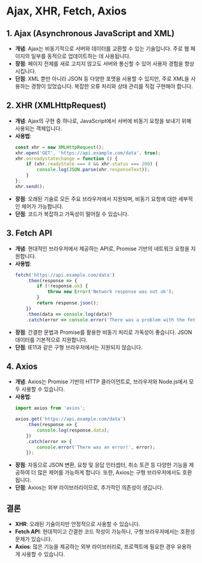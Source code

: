 
# Ajax, XHR, Fetch, Axios

## 1. Ajax (Asynchronous JavaScript and XML)
- **개념**: Ajax는 비동기적으로 서버와 데이터를 교환할 수 있는 기술입니다. 주로 웹 페이지의 일부를 동적으로 업데이트하는 데 사용됩니다.
- **장점**: 페이지 전체를 새로 고치지 않고도 서버와 통신할 수 있어 사용자 경험을 향상시킵니다.
- **단점**: XML 뿐만 아니라 JSON 등 다양한 포맷을 사용할 수 있지만, 주로 XML을 사용하는 경향이 있었습니다. 복잡한 오류 처리와 상태 관리를 직접 구현해야 합니다.

## 2. XHR (XMLHttpRequest)
- **개념**: Ajax의 구현 중 하나로, JavaScript에서 서버에 비동기 요청을 보내기 위해 사용되는 객체입니다.
- **사용법**:
  ```javascript
  const xhr = new XMLHttpRequest();
  xhr.open('GET', 'https://api.example.com/data', true);
  xhr.onreadystatechange = function () {
      if (xhr.readyState === 4 && xhr.status === 200) {
          console.log(JSON.parse(xhr.responseText));
      }
  };
  xhr.send();
  ```
- **장점**: 오래된 기술로 모든 주요 브라우저에서 지원되며, 비동기 요청에 대한 세부적인 제어가 가능합니다.
- **단점**: 코드가 복잡하고 가독성이 떨어질 수 있습니다.

## 3. Fetch API
- **개념**: 현대적인 브라우저에서 제공하는 API로, Promise 기반의 네트워크 요청을 지원합니다.
- **사용법**:
  ```javascript
  fetch('https://api.example.com/data')
      .then(response => {
          if (!response.ok) {
              throw new Error('Network response was not ok');
          }
          return response.json();
      })
      .then(data => console.log(data))
      .catch(error => console.error('There was a problem with the fetch operation:', error));
  ```
- **장점**: 간결한 문법과 Promise를 활용한 비동기 처리로 가독성이 좋습니다. JSON 데이터를 기본적으로 지원합니다.
- **단점**: IE11과 같은 구형 브라우저에서는 지원되지 않습니다.

## 4. Axios
- **개념**: Axios는 Promise 기반의 HTTP 클라이언트로, 브라우저와 Node.js에서 모두 사용할 수 있습니다.
- **사용법**:
  ```javascript
  import axios from 'axios';

  axios.get('https://api.example.com/data')
      .then(response => {
          console.log(response.data);
      })
      .catch(error => {
          console.error('There was an error!', error);
      });
  ```
- **장점**: 자동으로 JSON 변환, 요청 및 응답 인터셉터, 취소 토큰 등 다양한 기능을 제공하여 더 많은 제어를 가능하게 합니다. 또한, Axios는 구형 브라우저에서도 호환됩니다.
- **단점**: Axios는 외부 라이브러리이므로, 추가적인 의존성이 생깁니다.

## 결론
- **XHR**: 오래된 기술이지만 안정적으로 사용할 수 있습니다.
- **Fetch API**: 현대적이고 간결한 코드 작성이 가능하나, 구형 브라우저에서는 호환성 문제가 있습니다.
- **Axios**: 많은 기능을 제공하는 외부 라이브러리로, 프로젝트에 필요한 경우 유용하게 사용할 수 있습니다.
